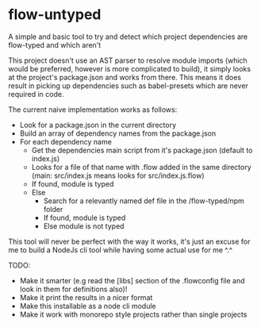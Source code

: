 # flow-untyped

A simple and basic tool to try and detect which project dependencies are flow-typed and which aren't

This project doesn't use an AST parser to resolve module imports (which would be preferred, however is more complicated to build), it simply looks at the project's package.json and works from there. This means it does result in picking up dependencies such as babel-presets which are never required in code.

The current naive implementation works as follows:
- Look for a package.json in the current directory
- Build an array of dependency names from the package.json
- For each dependency name
    - Get the dependencies main script from it's package.json (default to index.js)
    - Looks for a file of that name with .flow added in the same directory (main: src/index.js means looks for src/index.js.flow)
    - If found, module is typed
    - Else
        - Search for a relevantly named def file in the /flow-typed/npm folder
        - If found, module is typed
        - Else module is not typed
        
This tool will never be perfect with the way it works, it's just an excuse for me to build a NodeJs cli tool while having some actual use for me ^.^
        
TODO:
- Make it smarter (e.g read the [libs] section of the .flowconfig file and look in them for definitions also)!
- Make it print the results in a nicer format
- Make this installable as a node cli module
- Make it work with monorepo style projects rather than single projects
